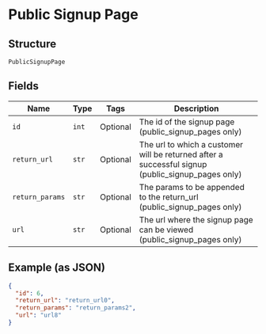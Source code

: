 
# Public Signup Page

## Structure

`PublicSignupPage`

## Fields

| Name | Type | Tags | Description |
|  --- | --- | --- | --- |
| `id` | `int` | Optional | The id of the signup page (public_signup_pages only) |
| `return_url` | `str` | Optional | The url to which a customer will be returned after a successful signup (public_signup_pages only) |
| `return_params` | `str` | Optional | The params to be appended to the return_url (public_signup_pages only) |
| `url` | `str` | Optional | The url where the signup page can be viewed (public_signup_pages only) |

## Example (as JSON)

```json
{
  "id": 6,
  "return_url": "return_url0",
  "return_params": "return_params2",
  "url": "url8"
}
```

